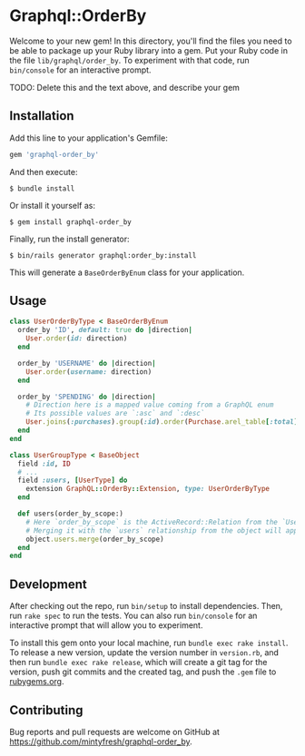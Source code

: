 # Graphql::OrderBy

Welcome to your new gem! In this directory, you'll find the files you need to be able to package up your Ruby library into a gem. Put your Ruby code in the file `lib/graphql/order_by`. To experiment with that code, run `bin/console` for an interactive prompt.

TODO: Delete this and the text above, and describe your gem

## Installation

Add this line to your application's Gemfile:

```ruby
gem 'graphql-order_by'
```

And then execute:

    $ bundle install

Or install it yourself as:

    $ gem install graphql-order_by

Finally, run the install generator:

    $ bin/rails generator graphql:order_by:install

This will generate a `BaseOrderByEnum` class for your application.

## Usage

```ruby
class UserOrderByType < BaseOrderByEnum
  order_by 'ID', default: true do |direction|
    User.order(id: direction)
  end

  order_by 'USERNAME' do |direction|
    User.order(username: direction)
  end

  order_by 'SPENDING' do |direction|
    # Direction here is a mapped value coming from a GraphQL enum
    # Its possible values are `:asc` and `:desc`
    User.joins(:purchases).group(:id).order(Purchase.arel_table[:total].sum.send(direction))
  end
end
```

```ruby
class UserGroupType < BaseObject
  field :id, ID
  # ...
  field :users, [UserType] do
    extension GraphQL::OrderBy::Extension, type: UserOrderByType
  end

  def users(order_by_scope:)
    # Here `order_by_scope` is the ActiveRecord::Relation from the `UserOrderByType`
    # Merging it with the `users` relationship from the object will apply the mapped ordering
    object.users.merge(order_by_scope)
  end
end
```

## Development

After checking out the repo, run `bin/setup` to install dependencies. Then, run `rake spec` to run the tests. You can also run `bin/console` for an interactive prompt that will allow you to experiment.

To install this gem onto your local machine, run `bundle exec rake install`. To release a new version, update the version number in `version.rb`, and then run `bundle exec rake release`, which will create a git tag for the version, push git commits and the created tag, and push the `.gem` file to [rubygems.org](https://rubygems.org).

## Contributing

Bug reports and pull requests are welcome on GitHub at https://github.com/mintyfresh/graphql-order_by.
